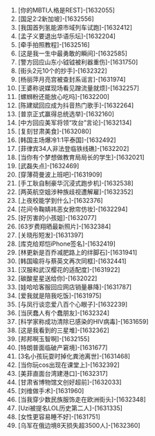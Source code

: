 
1. [你的MBTI人格是REST]-[1632055]
1. [国足2:2新加坡]-[1632556]
1. [我国首列氢能源市域列车试跑]-[1632412]
1. [孟子义要退出华语乐坛]-[1632204]
1. [牵手拍照教程]-[1632516]
1. [这是我一生中最勇敢的瞬间]-[1632585]
1. [警方回应山东小钺钺被利器重伤]-[1631750]
1. [街头2元10个的抄手]-[1632322]
1. [杨丽萍月亮宫被查封系谣言]-[1631974]
1. [王婆称说媒现场看见蹭流量就烦]-[1632257]
1. [螺蛳粉还能放心吃吗]-[1632200]
1. [陈建斌回应成为抖音热门歌手]-[1632264]
1. [普京正式赢得总统选举]-[1632160]
1. [中方回应美军将领“攻台”言论]-[1632134]
1. [复刻甘肃美食]-[1632080]
1. [韩国主场爆冷1:1平泰国]-[1632492]
1. [菲律宾34人非法登临铁线礁]-[1632202]
1. [当你有个梦想做教育局局长的学生]-[1632021]
1. [武磊失点]-[1632469]
1. [穿薄荷曼波上班吧]-[1631909]
1. [手工耿自制豪华沉浸式跑步机]-[1632538]
1. [两英航空姐涉种族歧视遭解雇]-[1632352]
1. [上夜校能学到什么]-[1632376]
1. [花间令鞠婧祎恶女掀帘仿妆]-[1632294]
1. [好厉害的小孩姐]-[1632077]
1. [63岁费翔晒最新照片]-[1632384]
1. [关晓彤短发]-[1631397]
1. [库克给郑恺iPhone签名]-[1632419]
1. [林更新是百乔减肥路上的绊脚石]-[1631941]
1. [韩国瑜将与蔡英文再次同框]-[1632441]
1. [汉服和武汉樱花的适配度]-[1631922]
1. [碳酸星星送给你]-[1632022]
1. [娃哈哈客服回应网店销量暴降]-[1631787]
1. [爱我就是陪我吃饭]-[1631975]
1. [与凤行谈恋爱八百个心眼子]-[1632239]
1. [当厌蠢人有个蠢朋友]-[1632324]
1. [科学家称成功清除已感染的HIV病毒]-[1631659]
1. [这是我看到的三星堆]-[1632362]
1. [邦邦啊玉智啊]-[1632155]
1. [特朗普面临破产窘境]-[1631677]
1. [3名小孩玩耍时掉化粪池离世]-[1631468]
1. [当你玩cos出现在课堂上]-[1632392]
1. [美菲直面台湾建港口]-[1632317]
1. [甘肃省博物馆文创好超前]-[1632033]
1. [刘维做手术]-[1631960]
1. [当我穿少数民族服饰走在欧洲街头]-[1632348]
1. [Uzi被提名LOL历史第二人]-[1631335]
1. [女性更容易睡不好]-[1631751]
1. [乌军在俄边境8天损失超3500人]-[1632360]